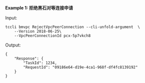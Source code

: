 **Example 1: 拒绝黑石对等连接申请**



Input: 

```
tccli bmvpc RejectVpcPeerConnection --cli-unfold-argument  \
    --Version 2018-06-25\
    --VpcPeerConnectionId pcx-5p7vkch8
```

Output: 
```
{
    "Response": {
        "TaskId": 1234,
        "RequestId": "09186e64-d19e-4ca1-968f-df4fc8139192"
    }
}
```

